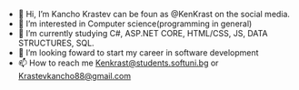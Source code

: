 - 👋 Hi, I’m Kancho Krastev can be foun as @KenKrast on the social media.
- 👀 I’m interested in Computer science(programming in general)
- 🌱 I’m currently studying C#, ASP.NET CORE, HTML/CSS, JS, DATA STRUCTURES, SQL. 
- 💞️ I’m looking foward to start my career in software development 
- 📫 How to reach me  Kenkrast@students.softuni.bg  or  Krastevkancho88@gmail.com
